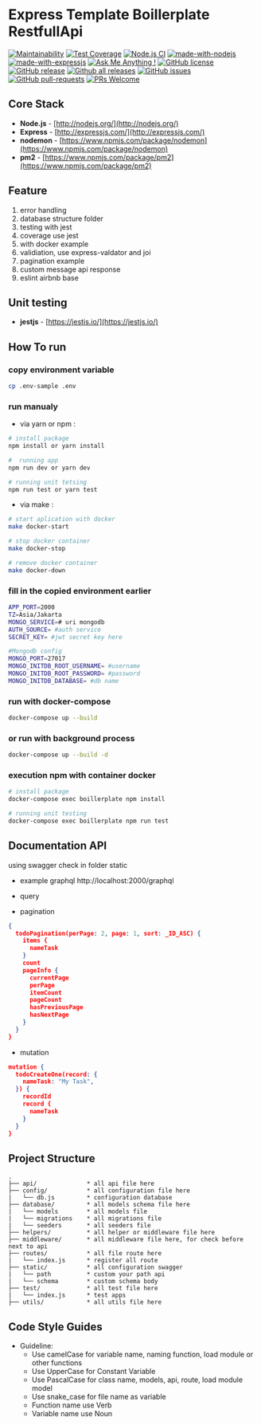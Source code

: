# Express  Template Boillerplate RestfullApi
[![Maintainability](https://api.codeclimate.com/v1/badges/0dc437426c4b1f867461/maintainability)](https://codeclimate.com/github.com/firmanJS/express-monggo-graphql/maintainability)
[![Test Coverage](https://api.codeclimate.com/v1/badges/0dc437426c4b1f867461/test_coverage)](https://codeclimate.com/github.com/firmanJS/express-monggo-graphql/test_coverage)
[![Node.js CI](https://github.com/firmanJS/express-monggo-graphql/actions/workflows/node.js.yml/badge.svg)](https://github.com/firmanJS/express-monggo-graphql/actions/workflows/node.js.yml)
[![made-with-nodejs](https://img.shields.io/badge/Made%20with-Nodejs-1f425f.svg)](https://nodejs.org)
[![made-with-expressjs](https://img.shields.io/badge/Made%20with-Expressjs-1f425f.svg)](https://expressjs.com/)
[![Ask Me Anything !](https://img.shields.io/badge/Ask%20me-anything-1abc9c.svg)](https://github.com/firmanJS)
[![GitHub license](https://img.shields.io/github/license/Naereen/StrapDown.js.svg)](https://github.com/firmanJS/express-monggo-graphql/blob/master/LICENSE)
[![GitHub release](https://img.shields.io/github/release/firmanjs/express-template.svg)](https://github.com/firmanJS/express-monggo-graphql/releases)
[![Github all releases](https://img.shields.io/github/downloads/firmanjs/express-template/total.svg)](https://github.com/firmanJS/express-monggo-graphql/releases)
[![GitHub issues](https://img.shields.io/github/issues/firmanjs/express-template.svg)](https://github.com/firmanJS/express-monggo-graphql/issues/)
[![GitHub pull-requests](https://img.shields.io/github/issues-pr/firmanjs/express-template.svg)](https://github.com/firmanJS/express-monggo-graphql/pulls/)
[![PRs Welcome](https://img.shields.io/badge/PRs-welcome-brightgreen.svg?style=flat-square)](http://makeapullrequest.com)

## Core Stack
- **Node.js** - [http://nodejs.org/](http://nodejs.org/)
- **Express** - [http://expressjs.com/](http://expressjs.com/)
- **nodemon** - [https://www.npmjs.com/package/nodemon](https://www.npmjs.com/package/nodemon)
- **pm2** - [https://www.npmjs.com/package/pm2](https://www.npmjs.com/package/pm2)

## Feature
1. error handling
1. database structure folder
1. testing with jest
1. coverage use jest
1. with docker example
1. validiation, use express-valdator and joi
1. pagination example
1. custom message api response
1. eslint airbnb base

## Unit testing
- **jestjs** - [https://jestjs.io/](https://jestjs.io/)

## How To run

### copy environment variable

```sh
cp .env-sample .env
```

### run manualy

* via yarn or npm :

```sh
# install package
npm install or yarn install

#  running app
npm run dev or yarn dev

# running unit tetsing
npm run test or yarn test
```

* via make :

```sh
# start aplication with docker
make docker-start 

# stop docker container
make docker-stop 

# remove docker container
make docker-down 
```

### fill in the copied environment earlier

```sh
APP_PORT=2000
TZ=Asia/Jakarta
MONGO_SERVICE=# uri mongodb
AUTH_SOURCE= #auth service
SECRET_KEY= #jwt secret key here

#Mongodb config
MONGO_PORT=27017
MONGO_INITDB_ROOT_USERNAME= #username
MONGO_INITDB_ROOT_PASSWORD= #password
MONGO_INITDB_DATABASE= #db name
```

### run with docker-compose

```sh
docker-compose up --build
```

### or run with background process

```sh
docker-compose up --build -d
```
### execution npm with container docker
```sh
# install package
docker-compose exec boillerplate npm install

# running unit testing
docker-compose exec boillerplate npm run test
```

## Documentation API 
using swagger check in folder static

* example graphql
http://localhost:2000/graphql

* query
- pagination
```json
{
  todoPagination(perPage: 2, page: 1, sort: _ID_ASC) {
    items {
      nameTask
    }
    count
    pageInfo {
      currentPage
      perPage
      itemCount
      pageCount
      hasPreviousPage
      hasNextPage
    }
  }
}
```

* mutation
```json
mutation {
  todoCreateOne(record: {
    nameTask: "My Task",
  }) {
    recordId
    record {
      nameTask
    }
  }
}
```    

## Project Structure
```
.
├── api/              * all api file here
├── config/           * all configuration file here
|   └── db.js         * configuration database
├── database/         * all models schema file here
|   └── models        * all models file
|   └── migrations    * all migrations file
|   └── seeders       * all seeders file
├── helpers/          * all helper or middleware file here
├── middleware/       * all middleware file here, for check before next to api
├── routes/           * all file route here
|   └── index.js      * register all route
├── static/           * all configuration swagger
|   └── path          * custom your path api
|   └── schema        * custom schema body
├── test/             * all test file here
|   └── index.js      * test apps
├── utils/            * all utils file here

```

## Code Style Guides
* Guideline:
  * Use camelCase for variable name, naming function, load module or other functions
  * Use UpperCase for Constant Variable
  * Use PascalCase for class name, models, api, route, load module model
  * Use snake_case for file name as variable
  * Function name use Verb
  * Variable name use Noun
